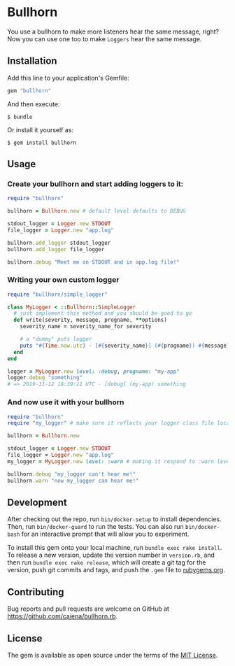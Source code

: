 # Bullhorn

You use a bullhorn to make more listeners hear the same message, right?
Now you can use one too to make `Loggers` hear the same message.

## Installation

Add this line to your application's Gemfile:

```ruby
gem "bullhorn"
```

And then execute:

    $ bundle

Or install it yourself as:

    $ gem install bullhorn

## Usage

### Create your bullhorn and start adding loggers to it:
```ruby
require "bullhorn"

bullhorn = Bullhorn.new # default level defaults to DEBUG

stdout_logger = Logger.new STDOUT
file_logger = Logger.new "app.log"

bullhorn.add_logger stdout_logger
bullhorn.add_logger file_logger

bullhorn.debug "Meet me on STDOUT and in app.log file!"
```

### Writing your own custom logger
```ruby
require "bullhorn/simple_logger"

class MyLogger < ::Bullhorn::SimpleLogger
  # just implement this method and you should be good to go
  def write(severity, message, progname, **options)
    severity_name = severity_name_for severity

    # a "dummy" puts logger
    puts "#{Time.now.utc} - [#{severity_name}] (#{progname}) #{message}"
  end
end

logger = MyLogger.new level: :debug, progname: "my-app"
logger.debug "something"
# => 2019-11-12 18:39:11 UTC - [debug] (my-app) something
```

### And now use it with your bullhorn
```ruby
require "bullhorn"
require "my_logger" # make sure it reflects your logger class file location

bullhorn = Bullhorn.new

stdout_logger = Logger.new STDOUT
file_logger = Logger.new "app.log"
my_logger = MyLogger.new level: :warn # making it respond to :warn level and above

bullhorn.debug "my_logger can't hear me!"
bullhorn.warn "now my_logger can hear me!"
```

## Development

After checking out the repo, run `bin/docker-setup` to install dependencies. Then, run `bin/docker-guard` to run the tests. You can also run `bin/docker-bash` for an interactive prompt that will allow you to experiment.

To install this gem onto your local machine, run `bundle exec rake install`. To release a new version, update the version number in `version.rb`, and then run `bundle exec rake release`, which will create a git tag for the version, push git commits and tags, and push the `.gem` file to [rubygems.org](https://rubygems.org).

## Contributing

Bug reports and pull requests are welcome on GitHub at https://github.com/caiena/bullhorn.rb.

## License

The gem is available as open source under the terms of the [MIT License](https://opensource.org/licenses/MIT).
